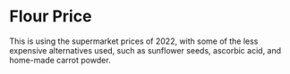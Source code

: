 # Flour Price

This is using the supermarket prices of 2022, with some of the less expensive
alternatives used, such as sunflower seeds, ascorbic acid, and home-made carrot
powder.
